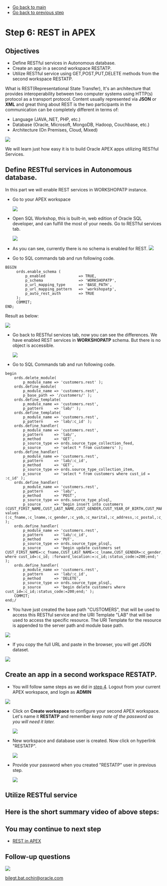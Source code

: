 - [Go back to main](/README.md)
- [Go back to previous step](/step5.md)

# Step 6: REST in APEX
## Objectives
- Define RESTful services in Autonomous database.
- Create an app in a second workspace RESTATP.
- Utilize RESTful service using GET,POST,PUT,DELETE methods from the second workspace RESTATP.

What is REST(Representational State Transfer), It's an architecture that provides interoperability between two computer systems using HTTP(s) protocol as a transport protocol.
Content usually represented via **JSON** or **XML** and great thing about REST is the two participants in the communication can be completely different in terms of:
  - Language (JAVA,.NET, PHP, etc.)
  - Database (Oracle, Microsoft, MongoDB, Hadoop, Couchbase, etc.)
  - Architecture (On Premises, Cloud, Mixed)
  
 ![](./images/step6/0.rest.png)

We will learn just how easy it is to build Oracle APEX apps utilizing RESTful Services.

## Define RESTful services in Autonomous database.

In this part we will enable REST services in WORKSHOPATP instance.
- Go to your APEX workspace

  ![](./images/step4/1.apex-cont6.PNG)
  
- Open SQL Workshop, this is built-in, web edition of Oracle SQL developer, and can fulfill the most of your needs. Go to RESTful services tab.

  ![](./images/step6/1.sqldev.PNG)
  
- As you can see, currently there is no schema is enabled for REST.
  ![](./images/step6/1.sqldev-cont1.PNG)
- Go to SQL commands tab and run following code. 

```
BEGIN
     ords.enable_schema (
         p_enabled               => TRUE,
         p_schema                => 'WORKSHOPATP',
         p_url_mapping_type      => 'BASE_PATH',
         p_url_mapping_pattern   => 'workshopatp',
         p_auto_rest_auth        => TRUE
     );
     COMMIT;
END;
```
  
  Result as below:
  
  ![](./images/step6/1.sqldev-cont2.PNG)

- Go back to RESTful services tab, now you can see the differences. We have enabled REST services in **WORKSHOPATP** schema. But there is no object is accessible.

  ![](./images/step6/1.sqldev-cont3.PNG)

- Go to SQL Commands tab and run following code. 

```
begin
    ords.delete_module(
        p_module_name => 'customers.rest' );
    ords.define_module(
        p_module_name => 'customers.rest',
        p_base_path => '/customers/' );
    ords.define_template(
        p_module_name => 'customers.rest',
        p_pattern     => 'lab/' );
    ords.define_template(
        p_module_name => 'customers.rest',
        p_pattern     => 'lab/:c_id' );
    ords.define_handler(
        p_module_name => 'customers.rest',
        p_pattern     => 'lab/',
        p_method      => 'GET',
        p_source_type => ords.source_type_collection_feed,
        p_source      => 'select * from customers' );
    ords.define_handler(
        p_module_name => 'customers.rest',
        p_pattern     => 'lab/:c_id',
        p_method      => 'GET',
        p_source_type => ords.source_type_collection_item,
        p_source      => 'select * from customers where cust_id = :c_id' );
    ords.define_handler(
        p_module_name => 'customers.rest',
        p_pattern     => 'lab/',
        p_method      => 'POST',
        p_source_type => ords.source_type_plsql,
        p_source      => 'begin insert into customers (CUST_FIRST_NAME,CUST_LAST_NAME,CUST_GENDER,CUST_YEAR_OF_BIRTH,CUST_MARITAL_STATUS,CUST_STREET_ADDRESS,CUST_POSTAL_CODE,CUST_CITY,CUST_COUNTRY,CUST_MAIN_PHONE_NUMBER,CUST_INCOME_LEVEL,CUST_CREDIT_LIMIT,CUST_EMAIL) values (:c_fname,:c_lname,:c_gender,:c_yob,:c_marital,:c_address,:c_postal,:c_city,:c_country,:c_phone,:c_income,:c_credit,:c_email);:forward_location:=:c_id;:status_code:=201;end;' );
    ords.define_handler(
        p_module_name => 'customers.rest',
        p_pattern     => 'lab/:c_id',
        p_method      => 'PUT',
        p_source_type => ords.source_type_plsql,
        p_source      => 'begin update customers set CUST_FIRST_NAME=:c_fname,CUST_LAST_NAME=:c_lname,CUST_GENDER=:c_gender,CUST_YEAR_OF_BIRTH=:c_yob,CUST_MARITAL_STATUS=:c_marital,CUST_STREET_ADDRESS=:c_address,CUST_POSTAL_CODE=:c_postal,CUST_CITY=:c_city,CUST_COUNTRY=:c_country,CUST_MAIN_PHONE_NUMBER=:c_phone,CUST_INCOME_LEVEL=:c_income,CUST_CREDIT_LIMIT=:c_credit,CUST_EMAIL=:c_email where cust_id=:c_id; :forward_location:=:c_id;:status_code:=200;end;' );
    ords.define_handler(
        p_module_name => 'customers.rest',
        p_pattern     => 'lab/:c_id',
        p_method      => 'DELETE',
        p_source_type => ords.source_type_plsql,
        p_source      => 'begin delete customers where cust_id=:c_id;:status_code:=200;end;' );
    COMMIT;
end;/
```
- You have just created the base path "CUSTOMERS", that will be used to access this RESTful service and the URI Template "LAB" that will be used to access the specific resource. The URI Template for the resource is appended to the server path and module base path.

![](./images/step6/1.sqldev-cont4.PNG)

- If you copy the full URL and paste in the browser, you will get JSON dataset.

![](./images/step6/1.sqldev-cont5.PNG)

## Create an app in a second workspace RESTATP.

-  You will follow same steps as we did in [step 4](step4.md). Logout from your current APEX workspace, and login as **ADMIN**

  ![](./images/step6/2.websource.PNG)

- Click on **Create workspace** to configure your second APEX workspace. Let's name it **RESTATP** and remember *keep note of the password as you will need it later.*
  
  ![](./images/step6/2.websource-cont1.PNG)
  
- New workspace and database user is created. Now click on hyperlink "RESTATP".

  ![](./images/step6/2.websource-cont2.PNG)
  
- Provide your password when you created "RESTATP" user in previous step.

  ![](./images/step6/2.websource-cont2_1.PNG)
  
## Utilize RESTful service


## Here is the short summary video of above steps:


## You may continue to next step 
- [REST in APEX](README.md)

## Follow-up questions

![](./images/bilegt.jpg)

[bilegt.bat.ochir@oracle.com](mailto:bilegt.bat.ochir@oracle.com)
